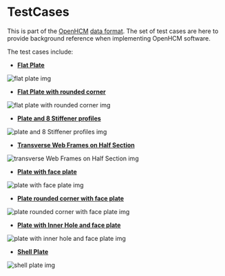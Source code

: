 # TestCases
This is part of the [OpenHCM][OpenHCM] [data format][dataformat].
The set of test cases are here to provide background reference when implementing OpenHCM software.

The test cases include:
-  **[Flat Plate](HCMFiles/TestCase1_2.0.hcm)** 

![flat plate img](img/TestCase1.svg)

-  **[Flat Plate with rounded corner](HCMFiles/TestCase2_2.0.hcm)**

![flat plate with rounded corner img](img/TestCase2.svg)

-  **[Plate and 8 Stiffener profiles](HCMFiles/TestCase3_2.0.hcm)**

![plate and 8 Stiffener profiles img](img/TestCase3.svg)

-  **[Transverse Web Frames on Half Section](HCMFiles/TestCase4_2.0.hcm)**

![transverse Web Frames on Half Section img](img/TestCase4.svg)

-  **[Plate with face plate](HCMFiles/TestCase5_2.0.hcm)**

![plate with face plate img](img/TestCase5.svg)

-  **[Plate rounded corner with face plate](HCMFiles/TestCase6_2.0.hcm)**

![plate rounded corner with face plate img](img/TestCase6.svg)

-  **[Plate with Inner Hole and face plate](HCMFiles/TestCase7_2.0.hcm)**

![plate with inner hole and face plate img](img/TestCase7.svg)

-  **[Shell Plate](HCMFiles/TestCase8_2.0.hcm)**

![shell plate img](img/TestCase8.svg)

[OpenHCM]:<http://github.com/OpenHCMStandard/>
[dataformat]: <https://openhcmstandard.github.io/Data-Format/>
